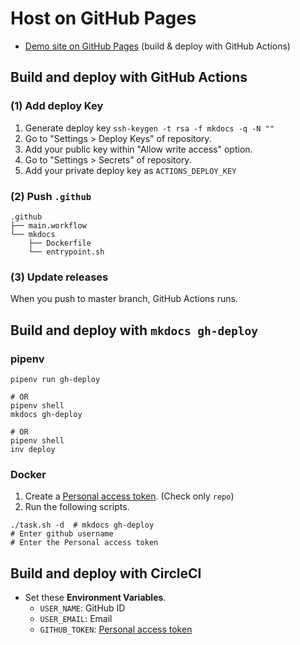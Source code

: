 # Host on GitHub Pages

- [Demo site on GitHub Pages] (build & deploy with GitHub Actions)



## Build and deploy with GitHub Actions

### (1) Add deploy Key

1. Generate deploy key `ssh-keygen -t rsa -f mkdocs -q -N ""`
2. Go to "Settings > Deploy Keys" of repository.
3. Add your public key within "Allow write access" option.
4. Go to "Settings > Secrets" of repository.
5. Add your private deploy key as `ACTIONS_DEPLOY_KEY`

### (2) Push `.github`

```
.github
├── main.workflow
└── mkdocs
    ├── Dockerfile
    └── entrypoint.sh
```

### (3) Update releases

When you push to master branch, GitHub Actions runs.



## Build and deploy with `mkdocs gh-deploy`

### pipenv

```
pipenv run gh-deploy

# OR
pipenv shell
mkdocs gh-deploy

# OR
pipenv shell
inv deploy
```

### Docker

1. Create a [Personal access token]. (Check only `repo`)
2. Run the following scripts.

```
./task.sh -d  # mkdocs gh-deploy
# Enter github username
# Enter the Personal access token
```



## Build and deploy with CircleCI

- Set these **Environment Variables**.
    - `USER_NAME`: GitHub ID
    - `USER_EMAIL`: Email
    - `GITHUB_TOKEN`: [Personal access token]



<!-- Internal References -->
<!-- External References -->
[Demo site on GitHub Pages]: https://peaceiris.github.io/mkdocs-material-boilerplate/
[Personal access token]: https://github.com/settings/tokens
